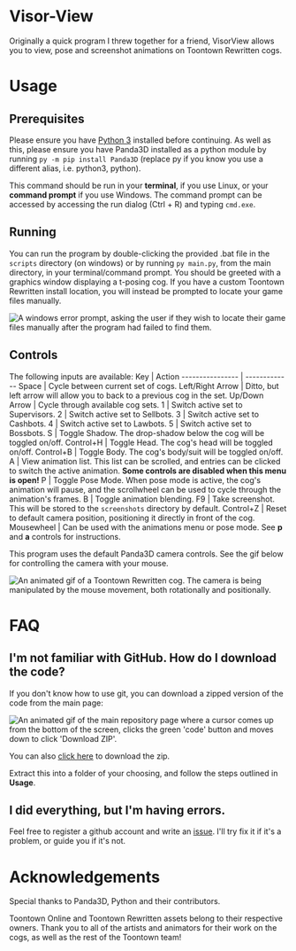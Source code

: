# Visor-View
Originally a quick program I threw together for a friend, VisorView allows you to view, pose and screenshot animations 
on Toontown Rewritten cogs.

# Usage
## Prerequisites
Please ensure you have [Python 3](https://www.python.org/downloads/) installed before continuing. As well as this, please ensure you have Panda3D 
installed as a python module by running `py -m pip install Panda3D` (replace py if you know you use a different alias, 
i.e. python3, python). 

This command should be run in your **terminal**, if you use Linux, or your **command prompt** if you use Windows. The 
command prompt can be accessed by accessing the run dialog (Ctrl + R) and typing `cmd.exe`.

## Running
You can run the program by double-clicking the provided .bat file in the `scripts` directory (on windows) or by running 
`py main.py`, from the main directory, in your terminal/command prompt. You should be greeted with a graphics window 
displaying a t-posing cog. If you have a custom Toontown Rewritten install location, you will instead be prompted to
locate your game files manually.

![A windows error prompt, asking the user if they wish to locate their game files manually after the program
had failed to find them.](assets/prompt.png)

## Controls
The following inputs are available:
Key              | Action
---------------- | -------------
Space            | Cycle between current set of cogs.
Left/Right Arrow | Ditto, but left arrow will allow you to back to a previous cog in the set.
Up/Down Arrow    | Cycle through available cog sets.
1                | Switch active set to Supervisors.
2                | Switch active set to Sellbots.
3                | Switch active set to Cashbots.
4                | Switch active set to Lawbots.
5                | Switch active set to Bossbots.
S                | Toggle Shadow. The drop-shadow below the cog will be toggled on/off.
Control+H        | Toggle Head. The cog's head will be toggled on/off.
Control+B        | Toggle Body. The cog's body/suit will be toggled on/off.
A                | View animation list. This list can be scrolled, and entries can be clicked to switch the active animation. **Some controls are disabled when this menu is open!**
P                | Toggle Pose Mode. When pose mode is active, the cog's animation will pause, and the scrollwheel can be used to cycle through the animation's frames.
B                | Toggle animation blending.
F9               | Take screenshot. This will be stored to the `screenshots` directory by default.
Control+Z        | Reset to default camera position, positioning it directly in front of the cog.
Mousewheel       | Can be used with the animations menu or pose mode. See **p** and **a** controls for instructions.

This program uses the default Panda3D camera controls. See the gif below for controlling the camera with your mouse.

![An animated gif of a Toontown Rewritten cog. The camera is being manipulated by the mouse movement, both rotationally 
and positionally.](assets/camera.gif)

# FAQ
## I'm not familiar with GitHub. How do I download the code?
If you don't know how to use git, you can download a zipped version of the code from the main page:

![An animated gif of the main repository page where a cursor comes up from the bottom of the screen, clicks the green 
'code' button and moves down to click 'Download ZIP'.](assets/downloading.gif)

You can also [click here](https://github.com/BoggTech/VisorView/archive/refs/heads/main.zip) to download the zip.

Extract this into a folder of your choosing, and follow the steps outlined in **Usage**.

## I did everything, but I'm having errors.

Feel free to register a github account and write an [issue](https://github.com/BoggTech/VisorView/issues/new/choose). I'll try fix it if it's a problem, or guide you if 
it's not.

# Acknowledgements

Special thanks to Panda3D, Python and their contributors. 

Toontown Online and Toontown Rewritten assets belong to their respective owners. Thank you to all of the artists and 
animators for their work on the cogs, as well as the rest of the Toontown team!
